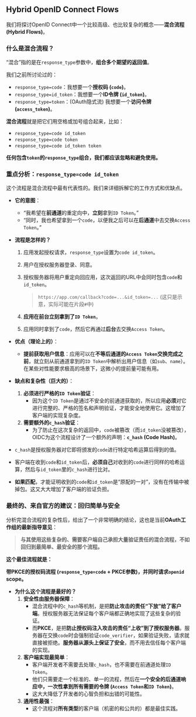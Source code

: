 ## Hybrid OpenID Connect Flows

我们将探讨OpenID Connect中一个比较高级、也比较复杂的概念——**混合流程 (Hybrid Flows)**。

### 什么是混合流程？

“混合”指的是在`response_type`参数中，**组合多个期望的返回值**。

我们之前所讨论过的：

- `response_type=code`：我想要一个**授权码 (`code`)**。
- `response_type=id_token`：我想要一个**ID令牌 (`id_token`)**。
- `response_type=token`：(OAuth隐式流) 我想要一个**访问令牌 (`access_token`)**。

**混合流程**就是把它们用空格或加号组合起来，比如：

- `response_type=code id_token`
- `response_type=code token`
- `response_type=code id_token token`

**任何包含`token`的`response_type`组合，我们都应该忽略和避免使用。**

### 重点分析：`response_type=code id_token`

这个流程是混合流程中最有代表性的。我们来详细拆解它的工作方式和优缺点。

- **它的意图**：

  - “我希望在**前通道**的重定向中，**立刻**拿到`ID Token`。”
  - “同时，我也希望拿到一个`code`，以便我之后可以在**后通道**中去交换`Access Token`。”

- **流程是怎样的？**

  1. 应用发起授权请求，`response_type`设置为`code id_token`。

  2. 用户在授权服务器登录、同意。

  3. 授权服务器将用户重定向回应用，这次返回的URL中会同时包含`code`和`id_token`。

     > `https://app.com/callback?code=...&id_token=...` (这只是示意，实际可能在片段`#`中)

  4. **应用在前台立刻拿到了`ID Token`**。

  5. 应用同时拿到了`code`，然后它再通过**后台**去交换`Access Token`。

- **优点（理论上的）**：

  - **提前获取用户信息**：应用可以在**不等后通道的`Access Token`交换完成之前**，就立刻从前通道拿到的`ID Token`中解析出用户信息（如`sub`、`name`）。在某些对性能要求极高的场景下，这微小的提前量可能有用。

- **缺点和复杂性（巨大的）**：

  1. **必须进行严格的`ID Token`验证**：
     - 因为这个`ID Token`是通过不安全的前通道获取的，所以应用**必须**对它进行完整的、严格的签名和声明验证，才能安全地使用它。这增加了客户端的实现复杂度。
  2. **需要额外的`c_hash`验证**：
     - 为了防止在这次复杂的返回中，`code`被篡改（而`id_token`没被篡改），OIDC为这个流程设计了一个额外的声明：**`c_hash` (Code Hash)**。

- `c_hash`是授权服务器对它即将颁发的`code`进行特定哈希运算后得到的值。
- 客户端在收到`code`和`id_token`后，**必须自己**对收到的`code`进行同样的哈希运算，然后与`id_token`里的`c_hash`进行比对。
- **如果匹配**，才能证明收到的`code`和`id_token`是“原配的一对”，没有在传输中被掉包。这又大大增加了客户端的验证负担。

### 最终的、来自官方的建议：回归简单与安全

分析完混合流程的复杂性后，给出了一个非常明确的结论，这也是当前**OAuth工作组的最新指导意见**：

> **与其使用这些复杂的、需要客户端自己承担大量验证责任的混合流程，不如回归到最简单、最安全的那个流程。**

**这个最佳流程就是：**

**带PKCE的授权码流程 (`response_type=code` + PKCE参数)，并同时请求`openid` scope。**

- **为什么这个流程是最好的？**
  1. **安全性由服务器保障**：
     - 混合流程中的`c_hash`等机制，是把**防止攻击的责任“下放”给了客户端**。授权服务器无法保证每个客户端都正确地实现了这些复杂的验证。
     - 而**PKCE**，是把**防止授权码注入攻击的责任“上收”到了授权服务器**。服务器在交换`code`时会强制验证`code_verifier`，如果验证失败，请求就直接被拒绝。**服务器从源头上保证了安全**，而不用去信任每个客户端的实现。
  2. **客户端实现最简单**：
     - 客户端开发者不需要去处理`c_hash`，也不需要在前通道处理`ID Token`。
     - 他们只需要走一个标准的、单一的流程，然后在**一个安全的后通道响应中，一次性拿到所有需要的令牌 (`Access Token`和`ID Token`)**。
     - 这大大降低了开发者的心智负担和出错的可能性。
  3. **通用性最强**：
     - 这个流程对**所有类型**的客户端（机密的和公共的）都是最佳实践。